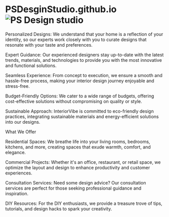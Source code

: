 # PSDesginStudio.github.io![PS Design studio](https://github.com/Prafukl/PSDesginStudio.github.io/assets/100024686/53b0cedd-542b-43e3-b944-238551436243)


Personalized Designs: We understand that your home is a reflection of your identity, so our experts work closely with you to curate designs that resonate with your taste and preferences.

Expert Guidance: Our experienced designers stay up-to-date with the latest trends, materials, and technologies to provide you with the most innovative and functional solutions.

Seamless Experience: From concept to execution, we ensure a smooth and hassle-free process, making your interior design journey enjoyable and stress-free.

Budget-Friendly Options: We cater to a wide range of budgets, offering cost-effective solutions without compromising on quality or style.

Sustainable Approach: InteriorVibe is committed to eco-friendly design practices, integrating sustainable materials and energy-efficient solutions into our designs.

What We Offer

Residential Spaces: We breathe life into your living rooms, bedrooms, kitchens, and more, creating spaces that exude warmth, comfort, and elegance.

Commercial Projects: Whether it's an office, restaurant, or retail space, we optimize the layout and design to enhance productivity and customer experiences.

Consultation Services: Need some design advice? Our consultation services are perfect for those seeking professional guidance and inspiration.

DIY Resources: For the DIY enthusiasts, we provide a treasure trove of tips, tutorials, and design hacks to spark your creativity.


